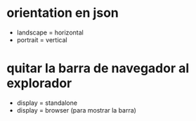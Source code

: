 # orientation en json
- landscape = horizontal
- portrait = vertical
# quitar la barra de navegador al explorador
- display = standalone
- display = browser (para mostrar la barra)
